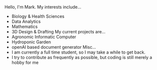 Hello, I'm Mark.
My interests include...
- Biology & Health Sciences
- Data Analytics
- Mathematics
- 3D Design & Drafting
My current projects are...
- Agronomic Informatic Computer
- Hydroponic Garden
- openAI based document generator
Misc...
- I am currently a full time student, so I may take a while to get back.
- I try to contribute as frequently as possible, but coding is still merely a hobby for me

